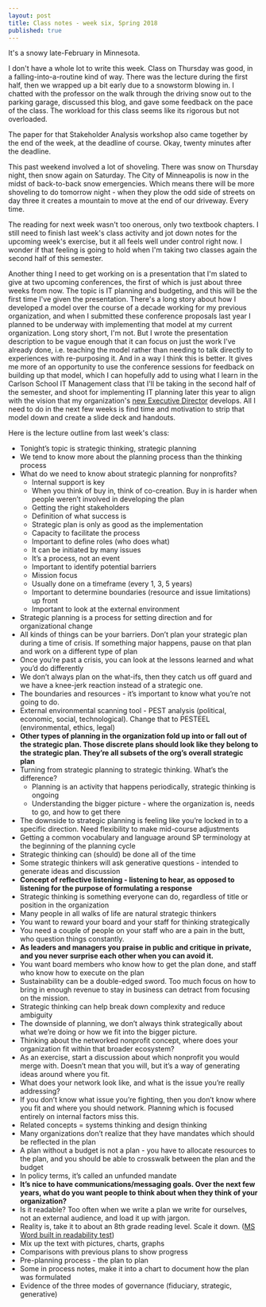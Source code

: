 ```yaml
---
layout: post
title: Class notes - week six, Spring 2018
published: true
---
```


It's a snowy late-February in Minnesota.

I don't have a whole lot to write this week. Class on Thursday was good, in a falling-into-a-routine kind of way. There was the lecture during the first half, then we wrapped up a bit early due to a snowstorm blowing in. I chatted with the professor on the walk through the driving snow out to the parking garage, discussed this blog, and gave some feedback on the pace of the class. The workload for this class seems like its rigorous but not overloaded.

The paper for that Stakeholder Analysis workshop also came together by the end of the week, at the deadline of course. Okay, twenty minutes after the deadline.

This past weekend involved a lot of shoveling. There was snow on Thursday night, then snow again on Saturday. The City of Minneapolis is now in the midst of back-to-back snow emergencies. Which means there will be more shoveling to do tomorrow night - when they plow the odd side of streets on day three it creates a mountain to move at the end of our driveway. Every time.

The reading for next week wasn't too onerous, only two textbook chapters. I still need to finish last week's class activity and jot down notes for the upcoming week's exercise, but it all feels well under control right now. I wonder if that feeling is going to hold when I'm taking two classes again the second half of this semester.

Another thing I need to get working on is a presentation that I'm slated to give at two upcoming conferences, the first of which is just about three weeks from now. The topic is IT planning and budgeting, and this will be the first time I've given the presentation. There's a long story about how I developed a model over the course of a decade working for my previous organization, and when I submitted these conference proposals last year I planned to be underway with implementing that model at my current organization. Long story short, I'm not. But I wrote the presentation description to be vague enough that it can focus on just the work I've already done, i.e. teaching the model rather than needing to talk directly to experiences with re-purposing it. And in a way I think this is better. It gives me more of an opportunity to use the conference sessions for feedback on building up that model, which I can hopefully add to using what I learn in the Carlson School IT Management class that I'll be taking in the second half of the semester, and shoot for implementing IT planning later this year to align with the vision that my organization's [new Executive Director](https://craftcouncil.org/post/american-craft-council-welcomes-new-executive-director-sarah-schultz) develops. All I need to do in the next few weeks is find time and motivation to strip that model down and create a slide deck and handouts.

Here is the lecture outline from last week's class:

* Tonight’s topic is strategic thinking, strategic planning
* We tend to know more about the planning process than the thinking process
* What do we need to know about strategic planning for nonprofits?
  * Internal support is key
  * When you think of buy in, think of co-creation. Buy in is harder when people weren’t involved in developing the plan
  * Getting the right stakeholders
  * Definition of what success is
  * Strategic plan is only as good as the implementation
  * Capacity to facilitate the process
  * Important to define roles (who does what)
  * It can be initiated by many issues
  * It’s a process, not an event
  * Important to identify potential barriers
  * Mission focus
  * Usually done on a timeframe (every 1, 3, 5 years)
  * Important to determine boundaries (resource and issue limitations) up front
  * Important to look at the external environment
* Strategic planning is a process for setting direction and for organizational change
* All kinds of things can be your barriers. Don’t plan your strategic plan during a time of crisis. If something major happens, pause on that plan and work on a different type of plan
* Once you’re past a crisis, you can look at the lessons learned and what you’d do differently
* We don’t always plan on the what-ifs, then they catch us off guard and we have a knee-jerk reaction instead of a strategic one.
* The boundaries and resources - it’s important to know what you’re not going to do.
* External environmental scanning tool - PEST analysis (political, economic, social, technological). Change that to PESTEEL (environmental, ethics, legal)
* **Other types of planning in the organization fold up into or fall out of the strategic plan. Those discrete plans should look like they belong to the strategic plan. They’re all subsets of the org’s overall strategic plan**
* Turning from strategic planning to strategic thinking. What’s the difference?
  * Planning is an activity that happens periodically, strategic thinking is ongoing
  * Understanding the bigger picture - where the organization is, needs to go, and how to get there
* The downside to strategic planning is feeling like you’re locked in to a specific direction. Need flexibility to make mid-course adjustments
* Getting a common vocabulary and language around SP terminology at the beginning of the planning cycle
* Strategic thinking can (should) be done all of the time
* Some strategic thinkers will ask generative questions - intended to generate ideas and discussion
* **Concept of reflective listening - listening to hear, as opposed to listening for the purpose of formulating a response**
* Strategic thinking is something everyone can do, regardless of title or position in the organization
* Many people in all walks of life are natural strategic thinkers
* You want to reward your board and your staff for thinking strategically
* You need a couple of people on your staff who are a pain in the butt, who question things constantly.
* **As leaders and managers you praise in public and critique in private, and you never surprise each other when you can avoid it.**
* You want board members who know how to get the plan done, and staff who know how to execute on the plan
* Sustainability can be a double-edged sword. Too much focus on how to bring in enough revenue to stay in business can detract from focusing on the mission.
* Strategic thinking can help break down complexity and reduce ambiguity
* The downside of planning, we don’t always think strategically about what we’re doing or how we fit into the bigger picture.
* Thinking about the networked nonprofit concept, where does your organization fit within that broader ecosystem?
* As an exercise, start a discussion about which nonprofit you would merge with. Doesn’t mean that you will, but it’s a way of generating ideas around where you fit.
* What does your network look like, and what is the issue you’re really addressing?
* If you don’t know what issue you’re fighting, then you don’t know where you fit and where you should network. Planning which is focused entirely on internal factors miss this.
* Related concepts = systems thinking and design thinking
* Many organizations don’t realize that they have mandates which should be reflected in the plan
* A plan without a budget is not a plan - you have to allocate resources to the plan, and you should be able to crosswalk between the plan and the budget
* In policy terms, it’s called an unfunded mandate
* **It’s nice to have communications/messaging goals. Over the next few years, what do you want people to think about when they think of your organization?**
* Is it readable? Too often when we write a plan we write for ourselves, not an external audience, and load it up with jargon.
* Reality is, take it to about an 8th grade reading level. Scale it down. ([MS Word built in readability test](https://support.office.com/en-us/article/Test-your-document-s-readability-85b4969e-e80a-4777-8dd3-f7fc3c8b3fd2))
* Mix up the text with pictures, charts, graphs
* Comparisons with previous plans to show progress
* Pre-planning process - the plan to plan
* Some in process notes, make it into a chart to document how the plan was formulated
* Evidence of the three modes of governance (fiduciary, strategic, generative)
